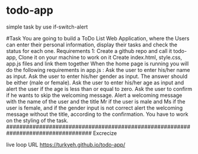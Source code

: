 # todo-app
simple task by use if-switch-alert




#Task 
You are going to build a ToDo List Web Application, where the Users can enter their personal information, display their tasks and check the status for each one.
Requirements 1:
Create a github repo and call it todo-app, Clone it on your machine to work on it 
Create index.html, style.css, app.js files and link them together 
When the home page is running you will do the following requirements in app.js :
       Ask the user to enter his/her name as input.
Ask the user to enter his/her gender as input. The answer should be either (male or female).
Ask the user to enter his/her age as input and alert the user if the age is less than or equal to zero.
Ask the user to confirm if he wants to skip the welcoming message.
Alert a welcoming message with the name of the user and the title Mr if the user is male and Ms if the user is female, and if the gender input is not correct alert the welcoming message without the title, according to the confirmation.
You have to work on the styling of the task.
##################################################################################
Excrecize 

live loop URL https://turkyeh.github.io/todo-app/


